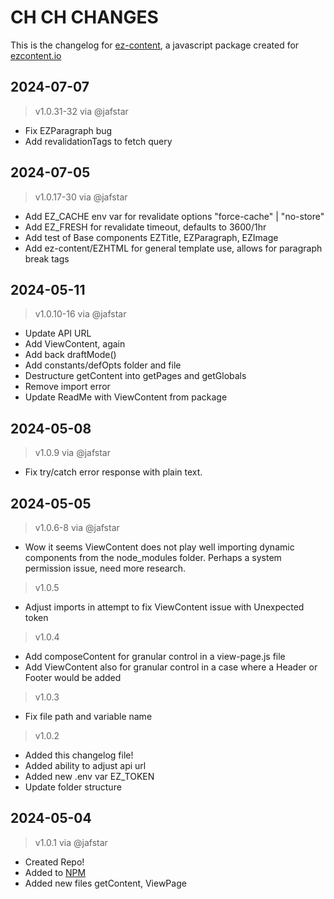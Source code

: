 # CH CH CHANGES 

This is the changelog for [ez-content](https://github.com/ez-content/ez-content), 
a javascript package created for [ezcontent.io](https://www.ezcontent.io/)

## 2024-07-07

> v1.0.31-32 via @jafstar

- Fix EZParagraph bug
- Add revalidationTags to fetch query

## 2024-07-05

> v1.0.17-30 via @jafstar

- Add EZ_CACHE env var for revalidate options "force-cache" | "no-store"
- Add EZ_FRESH for revalidate timeout, defaults to 3600/1hr
- Add test of Base components EZTitle, EZParagraph, EZImage 
- Add ez-content/EZHTML for general template use, allows for paragraph break tags

## 2024-05-11

> v1.0.10-16 via @jafstar

- Update API URL
- Add ViewContent, again
- Add back draftMode()
- Add constants/defOpts folder and file
- Destructure getContent into getPages and getGlobals
- Remove import error
- Update ReadMe with ViewContent from package

## 2024-05-08

> v1.0.9 via @jafstar

- Fix try/catch error response with plain text.

## 2024-05-05 

> v1.0.6-8 via @jafstar

- Wow it seems ViewContent does not play well importing dynamic components from the node_modules folder. Perhaps a system permission issue, need more research.

> v1.0.5

- Adjust imports in attempt to fix ViewContent issue with Unexpected token

> v1.0.4

- Add composeContent for granular control in a view-page.js file
- Add ViewContent also for granular control in a case where a Header or Footer would be added

> v1.0.3

- Fix file path and variable name

> v1.0.2 

- Added this changelog file!
- Added ability to adjust api url
- Added new .env var EZ_TOKEN
- Update folder structure

## 2024-05-04 

> v1.0.1 via @jafstar

- Created Repo!
- Added to [NPM](https://www.npmjs.com/package/ez-content)
- Added new files getContent, ViewPage
